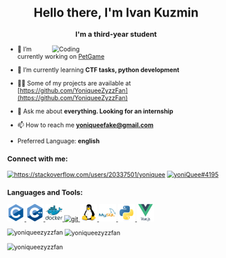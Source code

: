 <h1 align="center">Hello there, I'm Ivan Kuzmin</h1>
<h3 align="center">I'm a third-year student</h3>
<img align="right" alt="Coding" width="400" src="https://i.imgur.com/IkdLIvu.gif">

- 🔭 I’m currently working on [PetGame](https://github.com/YoniqueeZyzzFan/PetGame)

- 🌱 I’m currently learning **CTF tasks, python development**

- 👨‍💻 Some of my projects are available at [https://github.com/YoniqueeZyzzFan](https://github.com/YoniqueeZyzzFan)

- 💬 Ask me about **everything. Looking for an internship**

- 📫 How to reach me **yoniqueefake@gmail.com**

-  Preferred Language: **english**

<h3 align="left">Connect with me:</h3>
<p align="left">
<a href="https://stackoverflow.com/users/https://stackoverflow.com/users/20337501/yoniquee" target="blank"><img align="center" src="https://raw.githubusercontent.com/rahuldkjain/github-profile-readme-generator/master/src/images/icons/Social/stack-overflow.svg" alt="https://stackoverflow.com/users/20337501/yoniquee" height="30" width="40" /></a>
<a href="https://discord.gg/yoniQuee#4195" target="blank"><img align="center" src="https://raw.githubusercontent.com/rahuldkjain/github-profile-readme-generator/master/src/images/icons/Social/discord.svg" alt="yoniQuee#4195" height="30" width="40" /></a>
</p>

<h3 align="left">Languages and Tools:</h3>
<p align="left"> <a href="https://www.cprogramming.com/" target="_blank" rel="noreferrer"> <img src="https://raw.githubusercontent.com/devicons/devicon/master/icons/c/c-original.svg" alt="c" width="40" height="40"/> </a> <a href="https://www.w3schools.com/cpp/" target="_blank" rel="noreferrer"> <img src="https://raw.githubusercontent.com/devicons/devicon/master/icons/cplusplus/cplusplus-original.svg" alt="cplusplus" width="40" height="40"/> </a> <a href="https://www.docker.com/" target="_blank" rel="noreferrer"> <img src="https://raw.githubusercontent.com/devicons/devicon/master/icons/docker/docker-original-wordmark.svg" alt="docker" width="40" height="40"/> </a> <a href="https://git-scm.com/" target="_blank" rel="noreferrer"> <img src="https://www.vectorlogo.zone/logos/git-scm/git-scm-icon.svg" alt="git" width="40" height="40"/> </a> <a href="https://www.linux.org/" target="_blank" rel="noreferrer"> <img src="https://raw.githubusercontent.com/devicons/devicon/master/icons/linux/linux-original.svg" alt="linux" width="40" height="40"/> </a> <a href="https://www.mysql.com/" target="_blank" rel="noreferrer"> <img src="https://raw.githubusercontent.com/devicons/devicon/master/icons/mysql/mysql-original-wordmark.svg" alt="mysql" width="40" height="40"/> </a> <a href="https://www.python.org" target="_blank" rel="noreferrer"> <img src="https://raw.githubusercontent.com/devicons/devicon/master/icons/python/python-original.svg" alt="python" width="40" height="40"/> </a> <a href="https://vuejs.org/" target="_blank" rel="noreferrer"> <img src="https://raw.githubusercontent.com/devicons/devicon/master/icons/vuejs/vuejs-original-wordmark.svg" alt="vuejs" width="40" height="40"/> </a> </p>

<p><img align="left" src="https://github-readme-stats.vercel.app/api/top-langs?username=yoniqueezyzzfan&show_icons=true&locale=en&layout=compact" alt="yoniqueezyzzfan" /></p>

<p>&nbsp;<img align="center" src="https://github-readme-stats.vercel.app/api?username=yoniqueezyzzfan&show_icons=true&locale=en" alt="yoniqueezyzzfan" /></p>

<p><img align="center" src="https://github-readme-streak-stats.herokuapp.com/?user=yoniqueezyzzfan&theme=dark" alt="yoniqueezyzzfan" /></p>
